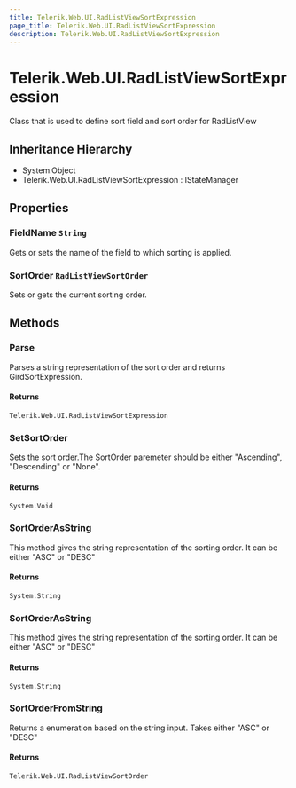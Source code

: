 ```yaml
---
title: Telerik.Web.UI.RadListViewSortExpression
page_title: Telerik.Web.UI.RadListViewSortExpression
description: Telerik.Web.UI.RadListViewSortExpression
---
```


# Telerik.Web.UI.RadListViewSortExpression

Class that is used to define sort field and sort order for RadListView

## Inheritance Hierarchy

* System.Object
* Telerik.Web.UI.RadListViewSortExpression : IStateManager

## Properties

###  FieldName `String`

Gets or sets the name of the field to which sorting is applied.

###  SortOrder `RadListViewSortOrder`

Sets or gets the current sorting order.

## Methods

###  Parse

Parses a string representation of the sort order and returns
            GirdSortExpression.

#### Returns

`Telerik.Web.UI.RadListViewSortExpression` 

###  SetSortOrder

Sets the sort order.The SortOrder paremeter should be either "Ascending", "Descending" or "None".

#### Returns

`System.Void` 

###  SortOrderAsString

This method gives the string representation of the sorting order. It can be
            either "ASC" or "DESC"

#### Returns

`System.String` 

###  SortOrderAsString

This method gives the string representation of the sorting order. It can be
            either "ASC" or "DESC"

#### Returns

`System.String` 

###  SortOrderFromString

Returns a  enumeration based on the string input. Takes either "ASC"
            or "DESC"

#### Returns

`Telerik.Web.UI.RadListViewSortOrder` 

